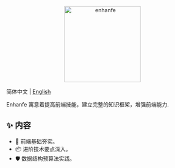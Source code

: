 <p align="center">
  <a href="https://enhanfe.walkerup.com">
    <img alt="enhanfe" src="https://walker-markdown.oss-cn-shenzhen.aliyuncs.com/uPic/enhanfe.png" width="200">
  </a>
</p>

简体中文 | [English](./README-en_US.md)

Enhanfe 寓意着提高前端技能，建立完整的知识框架，增强前端能力.

## ✨ 内容

- 🌈 前端基础夯实。
- 📦 进阶技术要点深入。
- 🛡 数据结构预算法实践。
